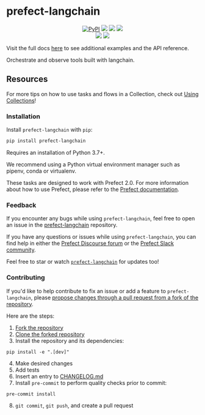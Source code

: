 # prefect-langchain

<p align="center">
    <!--- Insert a cover image here -->
    <!--- <br> -->
    <a href="https://pypi.python.org/pypi/prefect-langchain/" alt="PyPI version">
        <img alt="PyPI" src="https://img.shields.io/pypi/v/prefect-langchain?color=0052FF&labelColor=090422"></a>
    <a href="https://github.com/zzstoatzz/prefect-langchain/" alt="Stars">
        <img src="https://img.shields.io/github/stars/zzstoatzz/prefect-langchain?color=0052FF&labelColor=090422" /></a>
    <a href="https://pypistats.org/packages/prefect-langchain/" alt="Downloads">
        <img src="https://img.shields.io/pypi/dm/prefect-langchain?color=0052FF&labelColor=090422" /></a>
    <a href="https://github.com/zzstoatzz/prefect-langchain/pulse" alt="Activity">
        <img src="https://img.shields.io/github/commit-activity/m/zzstoatzz/prefect-langchain?color=0052FF&labelColor=090422" /></a>
    <br>
    <a href="https://prefect-community.slack.com" alt="Slack">
        <img src="https://img.shields.io/badge/slack-join_community-red.svg?color=0052FF&labelColor=090422&logo=slack" /></a>
    <a href="https://discourse.prefect.io/" alt="Discourse">
        <img src="https://img.shields.io/badge/discourse-browse_forum-red.svg?color=0052FF&labelColor=090422&logo=discourse" /></a>
</p>

Visit the full docs [here](https://PrefectHQ.github.io/prefect-langchain) to see additional examples and the API reference.

Orchestrate and observe tools built with langchain.


<!--- ### Add a real-world example of how to use this Collection here

Offer some motivation on why this helps.

After installing `prefect-langchain` and [saving the credentials](#saving-credentials-to-block), you can easily use it within your flows to help you achieve the aforementioned benefits!

```python
from prefect import flow, get_run_logger
```

--->

## Resources

For more tips on how to use tasks and flows in a Collection, check out [Using Collections](https://docs.prefect.io/collections/usage/)!

### Installation

Install `prefect-langchain` with `pip`:

```bash
pip install prefect-langchain
```

Requires an installation of Python 3.7+.

We recommend using a Python virtual environment manager such as pipenv, conda or virtualenv.

These tasks are designed to work with Prefect 2.0. For more information about how to use Prefect, please refer to the [Prefect documentation](https://docs.prefect.io/).

<!--- ### Saving credentials to block

Note, to use the `load` method on Blocks, you must already have a block document [saved through code](https://docs.prefect.io/concepts/blocks/#saving-blocks) or [saved through the UI](https://docs.prefect.io/ui/blocks/).

Below is a walkthrough on saving block documents through code.

1. Head over to <SERVICE_URL>.
2. Login to your <SERVICE> account.
3. Click "+ Create new secret key".
4. Copy the generated API key.
5. Create a short script, replacing the placeholders (or do so in the UI).

```python
from prefect_langchain import Block
Block(api_key="API_KEY_PLACEHOLDER").save("BLOCK_NAME_PLACEHOLDER")
```

Congrats! You can now easily load the saved block, which holds your credentials:

```python
from prefect_langchain import Block
Block.load("BLOCK_NAME_PLACEHOLDER")
```

!!! info "Registering blocks"

    Register blocks in this module to
    [view and edit them](https://docs.prefect.io/ui/blocks/)
    on Prefect Cloud:

    ```bash
    prefect block register -m prefect_langchain
    ```

A list of available blocks in `prefect-langchain` and their setup instructions can be found [here](https://PrefectHQ.github.io/prefect-langchain/blocks_catalog).

--->

### Feedback

If you encounter any bugs while using `prefect-langchain`, feel free to open an issue in the [prefect-langchain](https://github.com/zzstoatzz/prefect-langchain) repository.

If you have any questions or issues while using `prefect-langchain`, you can find help in either the [Prefect Discourse forum](https://discourse.prefect.io/) or the [Prefect Slack community](https://prefect.io/slack).

Feel free to star or watch [`prefect-langchain`](https://github.com/zzstoatzz/prefect-langchain) for updates too!

### Contributing

If you'd like to help contribute to fix an issue or add a feature to `prefect-langchain`, please [propose changes through a pull request from a fork of the repository](https://docs.github.com/en/pull-requests/collaborating-with-pull-requests/proposing-changes-to-your-work-with-pull-requests/creating-a-pull-request-from-a-fork).

Here are the steps:

1. [Fork the repository](https://docs.github.com/en/get-started/quickstart/fork-a-repo#forking-a-repository)
2. [Clone the forked repository](https://docs.github.com/en/get-started/quickstart/fork-a-repo#cloning-your-forked-repository)
3. Install the repository and its dependencies:
```
pip install -e ".[dev]"
```
4. Make desired changes
5. Add tests
6. Insert an entry to [CHANGELOG.md](https://github.com/zzstoatzz/prefect-langchain/blob/main/CHANGELOG.md)
7. Install `pre-commit` to perform quality checks prior to commit:
```
pre-commit install
```
8. `git commit`, `git push`, and create a pull request

